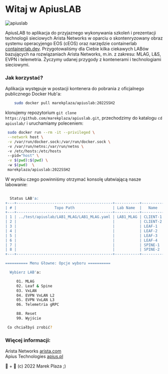 # Witaj w ApiusLAB  
![apiuslab](https://marekplaza.github.io/apiuslab/apiuslab.png)

ApiusLAB to aplikacja do przyjaznego wykonywania szkoleń i prezentacji technologii sieciowych Arista Networks w oparciu o skontenryzowany obraz systemu operacyjengo EOS (cEOS) oraz narzędzie containerlab [containerlab.dev](https://containerlab.dev). 
Przygotowaliśmy dla Ciebie kilka ciekawych LABów bazujących na rozwiązaniach Arista Networks, m.in. z zakresu: MLAG, L&S, EVPN i telemetria. Życzymy udanej przygody z kontenerami i technologiami sieciowymi.

### Jak korzystać?

Aplikacja występuje w postacji kontenera do pobrania z oficjalnego publicznego Docker Hub'a:

```bash
    sudo docker pull marekplaza/apiuslab:2022SSH2

```

klonujemy repozytorium `git clone https://github.com/marekplaza/apiuslab.git`, przechodzimy do katalogu `cd apiuslab/` i uruchamiamy poleceniem:

```bash
 sudo docker run --rm -it --privileged \
 --network host \
 -v /var/run/docker.sock:/var/run/docker.sock \
 -v /var/run/netns:/var/run/netns \
 -v /etc/hosts:/etc/hosts 
 --pid="host" \
 -v $(pwd):$(pwd) \
 -w $(pwd)  \
 marekplaza/apiuslab:2022SSH2

```

W wyniku czego powinniśmy otrzymać konsolę ułatwiającą nasze labowanie:

```bash
                                                                                                              
  Status LAB'a: 
+---+-------------------------------------------+-----------+----------+--------------+---------------------------------+------+---------+-------------------+--------------+
| # |                 Topo Path                 | Lab Name  |   Name   | Container ID |              Image              | Kind |  State  |   IPv4 Address    | IPv6 Address |
+---+-------------------------------------------+-----------+----------+--------------+---------------------------------+------+---------+-------------------+--------------+
| 1 | ../test/apiuslab/LAB1_MLAG/LAB1_MLAG.yaml | LAB1_MLAG | CLIENT-1 | 1832039eabec | marekplaza/ceos64-lab:4.27.1.1F | ceos | running | 172.100.100.1/24  | N/A          |
| 2 |                                           |           | CLIENT-2 | 034fa3b9b8b0 | marekplaza/ceos64-lab:4.27.1.1F | ceos | running | 172.100.100.2/24  | N/A          |
| 3 |                                           |           | LEAF-1   | f8e12dbcd101 | marekplaza/ceos64-lab:4.27.1.1F | ceos | running | 172.100.100.12/24 | N/A          |
| 4 |                                           |           | LEAF-2   | f125f9195ef5 | marekplaza/ceos64-lab:4.27.1.1F | ceos | running | 172.100.100.13/24 | N/A          |
| 5 |                                           |           | LEAF-3   | bd17d7473194 | marekplaza/ceos64-lab:4.27.1.1F | ceos | running | 172.100.100.14/24 | N/A          |
| 6 |                                           |           | LEAF-4   | 7de176deb149 | marekplaza/ceos64-lab:4.27.1.1F | ceos | running | 172.100.100.15/24 | N/A          |
| 7 |                                           |           | SPINE-1  | 7cc0f23c2897 | marekplaza/ceos64-lab:4.27.1.1F | ceos | running | 172.100.100.10/24 | N/A          |
| 8 |                                           |           | SPINE-2  | 63077f4f0964 | marekplaza/ceos64-lab:4.27.1.1F | ceos | running | 172.100.100.11/24 | N/A          |
+---+-------------------------------------------+-----------+----------+--------------+---------------------------------+------+---------+-------------------+--------------+

========== Menu Głowne: Opcje wyboru ==========

  Wybierz LAB'a:

     01. MLAG
     02. Leaf & Spine
     03. VxLAN
     04. EVPN VxLAN L2
     05. EVPN VxLAN L3
     06. Telemetria gRPC

     88. Reset
     99. Wyjście

 Co chciałbyś zrobić? 
```

### Więcej informacji:
Arista Networks [arista.com](https://arista.com) <br/>
Apius Technologies [apius.pl](https://apius.pl)   

🐳 + 🧪 (c) 2022 Marek Plaza ;)

